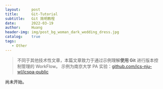 ```yaml
---
layout:     post
title:      Git-Tutorial
subtitle:   Git 简明教程
date:       2022-03-19
author:     Huang
header-img: img/post_bg_woman_dark_wedding_dress.jpg
catalog:    true
tags:
   - Other
---
```


> 不同于其他技术性文章，本篇文章致力于通过示例理解**使用 Git** 进行版本控制管理的 WorkFlow。
> 示例为南京大学 PA 实验：[github.com/ics-nju-wl/icspa-public](https://github.com/ics-nju-wl/icspa-public)

尚未开始。
